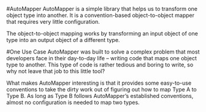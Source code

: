 #AutoMapper
AutoMapper is a simple library that helps us to transform one object type into another. It is a convention-based object-to-object mapper that requires very little configuration. 

The object-to-object mapping works by transforming an input object of one type into an output object of a different type.

#One Use Case
AutoMapper was built to solve a complex problem that most developers face in their day-to-day life – writing code that maps one object type to another. This type of code is rather tedious and boring to write, so why not leave that job to this little tool?

What makes AutoMapper interesting is that it provides some easy-to-use conventions to take the dirty work out of figuring out how to map Type A to Type B. As long as Type B follows AutoMapper’s established conventions, almost no configuration is needed to map two types.
